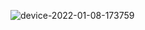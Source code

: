 ![device-2022-01-08-173759](https://user-images.githubusercontent.com/62395780/148667219-47941d32-fc3c-4b7e-a93d-c610192425ad.png)
